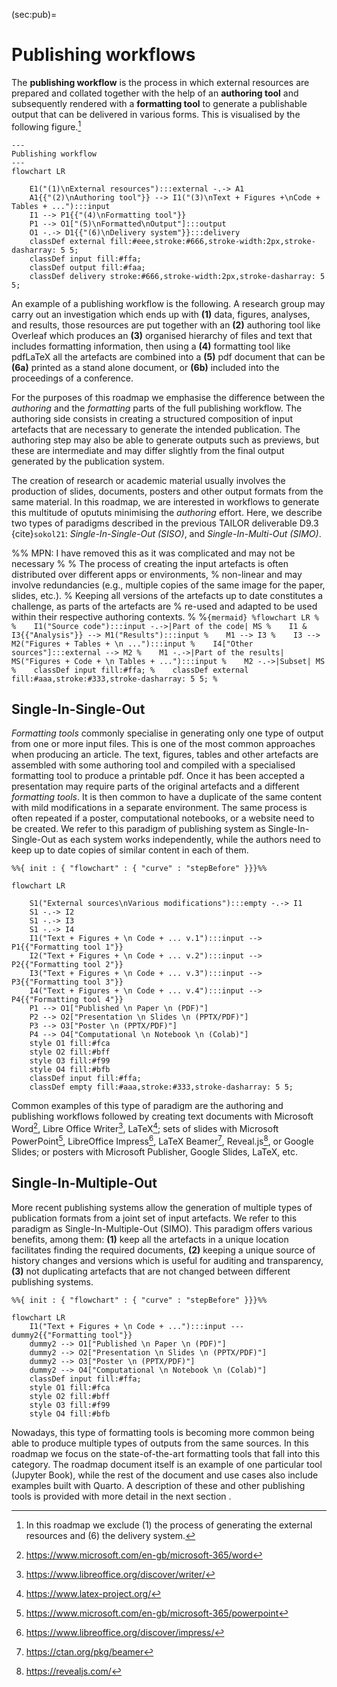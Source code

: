(sec:pub)=
# Publishing workflows

The **publishing workflow** is the process in which external resources are prepared and
collated together with the help of an **authoring tool** and subsequently
rendered with a **formatting tool** to generate a publishable output that can be
delivered in various forms. 
This is visualised by the following figure.[^pub:excl]

[^pub:excl]: In this roadmap we exclude (1) the process of
generating the external resources and (6) the delivery system.

```{mermaid}
---
Publishing workflow
---
flowchart LR
  
    E1("(1)\nExternal resources"):::external -.-> A1
    A1{{"(2)\nAuthoring tool"}} --> I1("(3)\nText + Figures +\nCode + Tables + ..."):::input
    I1 --> P1{{"(4)\nFormatting tool"}}
    P1 --> O1["(5)\nFormatted\nOutput"]:::output
    O1 -.-> D1{{"(6)\nDelivery system"}}:::delivery
    classDef external fill:#eee,stroke:#666,stroke-width:2px,stroke-dasharray: 5 5;
    classDef input fill:#ffa;
    classDef output fill:#faa;
    classDef delivery stroke:#666,stroke-width:2px,stroke-dasharray: 5 5;
```
An example of a publishing workflow is the following. A research group may
carry out an investigation which ends up with **(1)** data, figures, analyses,
and results, those resources are put together with an **(2)** authoring tool
like Overleaf which produces an **(3)** organised hierarchy of files and text
that includes formatting information, then using a **(4)** formatting tool like
pdfLaTeX all the artefacts are combined into a **(5)** pdf document that can be
**(6a)** printed as a stand alone document, or **(6b)** included into the
proceedings of a conference. 

For the purposes of this roadmap we emphasise the difference between the _authoring_
and the _formatting_ parts of the full publishing workflow. The authoring side
consists in creating a structured composition of input artefacts that are
necessary to generate the intended publication. The authoring step may also
be able to generate outputs such as previews, but these are intermediate and 
may differ slightly from the final output generated by the publication system. 
<!-- 
The differences may have a technical origin, or the editors may need to do some changes for the final
publication.
-->

The creation of research or academic material usually involves the production
of slides, documents, posters and other output formats from the same material.
In this roadmap, we are interested in workflows to generate this multitude of
opututs minimising the _authoring_ effort. Here, we describe two types of
paradigms described in the previous TAILOR deliverable D9.3 {cite}`sokol21`:
*Single-In-Single-Out (SISO)*, and *Single-In-Multi-Out (SIMO)*. 


%% MPN: I have removed this as it was complicated  and may not be necessary
%
% The process of creating the input artefacts is often distributed over different apps or environments,
% non-linear and may involve redundancies (e.g., multiple copies of the same image for the paper, slides, etc.). 
% Keeping all versions of the artefacts up to date constitutes a challenge, as parts of the artefacts are
% re-used and adapted to be used within their respective authoring contexts.
%
%```{mermaid}
%flowchart LR
%  
%    I1("Source code"):::input -.->|Part of the code| MS
%    I1 & I3{{"Analysis"}} --> M1("Results"):::input
%    M1 --> I3
%    I3 --> M2("Figures + Tables + \n ..."):::input
%    I4["Other sources"]:::external --> M2
%    M1 -.->|Part of the results| MS("Figures + Code + \n Tables + ..."):::input
%    M2 -.->|Subset| MS
%    classDef input fill:#ffa;
%    classDef external fill:#aaa,stroke:#333,stroke-dasharray: 5 5;
%```

## Single-In-Single-Out

_Formatting tools_ commonly specialise in generating only one type of
output from one or more input files. This is one of the most
common approaches when producing an article. The text, figures, tables and
other artefacts are assembled with some authoring tool and compiled with a
specialised formatting tool to produce a printable pdf. Once it has been
accepted a presentation may require parts of the original artefacts and a
different _formatting tools_. It is then common to have a duplicate of the same
content with mild modifications in a separate environment. The same process is
often repeated if a poster, computational notebooks, or a website need to be
created. We refer to this paradigm of publishing system as Single-In-Single-Out
as each system works independently, while the authors need to keep up to date
copies of similar content in each of them.

```{mermaid}
%%{ init : { "flowchart" : { "curve" : "stepBefore" }}}%%

flowchart LR
  
    S1("External sources\nVarious modifications"):::empty -.-> I1
    S1 -.-> I2
    S1 -.-> I3
    S1 -.-> I4
    I1("Text + Figures + \n Code + ... v.1"):::input --> P1{{"Formatting tool 1"}}
    I2("Text + Figures + \n Code + ... v.2"):::input --> P2{{"Formatting tool 2"}}
    I3("Text + Figures + \n Code + ... v.3"):::input --> P3{{"Formatting tool 3"}}
    I4("Text + Figures + \n Code + ... v.4"):::input --> P4{{"Formatting tool 4"}}
    P1 --> O1["Published \n Paper \n (PDF)"]
    P2 --> O2["Presentation \n Slides \n (PPTX/PDF)"]
    P3 --> O3["Poster \n (PPTX/PDF)"]
    P4 --> O4["Computational \n Notebook \n (Colab)"]
    style O1 fill:#fca
    style O2 fill:#bff
    style O3 fill:#f99
    style O4 fill:#bfb
    classDef input fill:#ffa;
    classDef empty fill:#aaa,stroke:#333,stroke-dasharray: 5 5;
```

Common examples of this type of paradigm are the authoring and publishing
workflows followed by creating text documents with Microsoft Word[^word], Libre
Office Writer[^writer], LaTeX[^latex]; sets of slides with Microsoft
PowerPoint[^powpoint], LibreOffice Impress[^impress], LaTeX Beamer[^beamer],
Reveal.js[^reveal], or Google Slides; or posters with Microsoft Publisher,
Google Slides, LaTeX, etc.

[^word]: https://www.microsoft.com/en-gb/microsoft-365/word
[^latex]: https://www.latex-project.org/
[^writer]: https://www.libreoffice.org/discover/writer/

[^powpoint]: https://www.microsoft.com/en-gb/microsoft-365/powerpoint
[^impress]: https://www.libreoffice.org/discover/impress/
[^beamer]: https://ctan.org/pkg/beamer
[^reveal]: https://revealjs.com/

## Single-In-Multiple-Out

More recent publishing systems allow the generation of multiple types of
publication formats from a joint set of input artefacts. We refer to this
paradigm as Single-In-Multiple-Out (SIMO). This paradigm offers various
benefits, among them: **(1)** keep all the artefacts in a unique
location facilitates finding the required documents, **(2)** keeping a unique
source of history changes and versions which is useful for auditing and
transparency, **(3)** not duplicating artefacts that are not changed between
different publishing systems.

```{mermaid}
%%{ init : { "flowchart" : { "curve" : "stepBefore" }}}%%

flowchart LR
    I1("Text + Figures + \n Code + ..."):::input --- dummy2{{"Formatting tool"}}
    dummy2 --> O1["Published \n Paper \n (PDF)"]
    dummy2 --> O2["Presentation \n Slides \n (PPTX/PDF)"]
    dummy2 --> O3["Poster \n (PPTX/PDF)"]
    dummy2 --> O4["Computational \n Notebook \n (Colab)"]
    classDef input fill:#ffa;
    style O1 fill:#fca
    style O2 fill:#bff
    style O3 fill:#f99
    style O4 fill:#bfb
```

Nowadays, this type of formatting tools is becoming more common being able to
produce multiple types of outputs from the same sources. In this roadmap we
focus on the state-of-the-art formatting tools that fall into this category.
The roadmap document itself is an example of one particular tool (Jupyter Book), while the
rest of the document and use cases also include examples built with Quarto. A description of these
and other publishing tools is provided with more detail in the next section
[](sec:formatting-tools).
